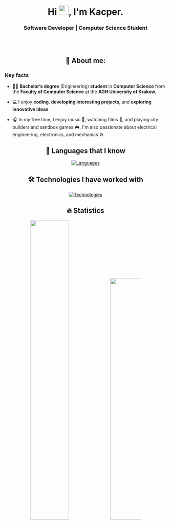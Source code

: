 <div align="center">

# Hi <img src="https://raw.githubusercontent.com/MartinHeinz/MartinHeinz/master/wave.gif" width="30px">, I'm Kacper.

### Software Developer | Computer Science Student

<br>

<br>

## 👨 About me:

</div>

### Key facts

- 👨‍🎓 **Bachelor’s degree** (Engineering) **student** in **Computer Science** from the **Faculty of Computer Science** at the **AGH University of Krakow**,

- 💻 I enjoy **coding**, **developing interesting projects**, and **exploring innovative ideas**.

- 🎧 In my free time, I enjoy music 🎵, watching films 🎥, and playing city builders and sandbox games 🎮. I'm also passionate about electrical engineering, electronics, and mechanics ⚙️.


<div align="center">

## 🚀 Languages that I know

[![Languages](https://skillicons.dev/icons?i=py,java,c,rust,julia)](https://skillicons.dev)

## 🛠️ Technologies I have worked with

[![Technologies](https://skillicons.dev/icons?i=arduino,git,github,gradle,idea,vscode,godot,notion,raspberrypi)](https://skillicons.dev)


## 🔥 Statistics
  <p>
    <img src="https://github-readme-stats.vercel.app/api?username=Kacperon&count_private=true&show_icons=true&theme=prussian&hide_border=true&bg_color=292d3e" width="49%"/>
    <img src="https://github-readme-stats.vercel.app/api/top-langs/?username=Kacperon&langs_count=6&hide=css,php,scss,html,jupyter%20notebook&layout=compact&theme=prussian&hide_border=true&bg_color=292D3E" width="44%"/>
    <!-- &ensp;&nbsp;&nbsp;&nbsp; -->
    <!-- <img src="https://github-readme-streak-stats.herokuapp.com?user=Kacperon&theme=prussian&hide_border=true&date_format=%5BY%20%5DM%20j&background=292D3E&stroke=A5C2E0" width="60%"/> -->
  </p>
</div>
